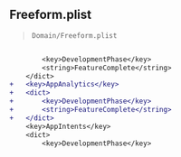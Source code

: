 ## Freeform.plist

> `Domain/Freeform.plist`

```diff

 		<key>DevelopmentPhase</key>
 		<string>FeatureComplete</string>
 	</dict>
+	<key>AppAnalytics</key>
+	<dict>
+		<key>DevelopmentPhase</key>
+		<string>FeatureComplete</string>
+	</dict>
 	<key>AppIntents</key>
 	<dict>
 		<key>DevelopmentPhase</key>

```
